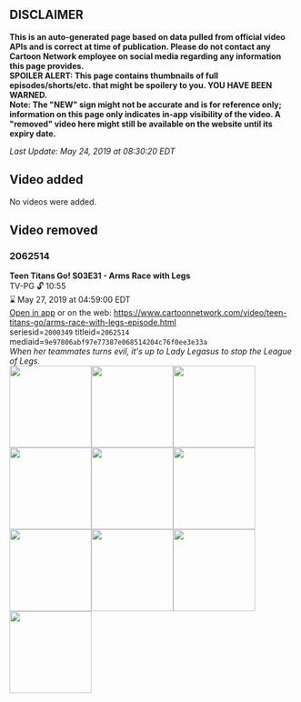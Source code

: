 ## DISCLAIMER
**This is an auto-generated page based on data pulled from official video APIs and is correct at time of publication. Please do not contact any Cartoon Network employee on social media regarding any information this page provides.**  
**SPOILER ALERT: This page contains thumbnails of full episodes/shorts/etc. that might be spoilery to you. YOU HAVE BEEN WARNED.**  
**Note: The "NEW" sign might not be accurate and is for reference only; information on this page only indicates in-app visibility of the video. A "removed" video here might still be available on the website until its expiry date.**  

_Last Update: May 24, 2019 at 08:30:20 EDT_
## Video added
No videos were added.
## Video removed
### 2062514
**Teen Titans Go! S03E31 - Arms Race with Legs**  
TV-PG 🔓 10:55  
⌛ May 27, 2019 at 04:59:00 EDT  
[Open in app](https://tinyurl.com/y6knp8ov) or on the web: https://www.cartoonnetwork.com/video/teen-titans-go/arms-race-with-legs-episode.html  
seriesid=`2000349` titleid=`2062514` mediaid=`9e97806abf97e77387e068514204c76f0ee3e33a`  
_When her teammates turns evil, it's up to Lady Legasus to stop the League of Legs._  
<a href="https://s3.amazonaws.com/cartoonorchestrator/2062514_001_1280x720.jpg"><img src="https://s3.amazonaws.com/cartoonorchestrator/2062514_001_640x360.jpg" height="144px" /></a><a href="https://s3.amazonaws.com/cartoonorchestrator/2062514_002_1280x720.jpg"><img src="https://s3.amazonaws.com/cartoonorchestrator/2062514_002_640x360.jpg" height="144px" /></a><a href="https://s3.amazonaws.com/cartoonorchestrator/2062514_003_1280x720.jpg"><img src="https://s3.amazonaws.com/cartoonorchestrator/2062514_003_640x360.jpg" height="144px" /></a><a href="https://s3.amazonaws.com/cartoonorchestrator/2062514_004_1280x720.jpg"><img src="https://s3.amazonaws.com/cartoonorchestrator/2062514_004_640x360.jpg" height="144px" /></a><a href="https://s3.amazonaws.com/cartoonorchestrator/2062514_005_1280x720.jpg"><img src="https://s3.amazonaws.com/cartoonorchestrator/2062514_005_640x360.jpg" height="144px" /></a><a href="https://s3.amazonaws.com/cartoonorchestrator/2062514_006_1280x720.jpg"><img src="https://s3.amazonaws.com/cartoonorchestrator/2062514_006_640x360.jpg" height="144px" /></a><a href="https://s3.amazonaws.com/cartoonorchestrator/2062514_007_1280x720.jpg"><img src="https://s3.amazonaws.com/cartoonorchestrator/2062514_007_640x360.jpg" height="144px" /></a><a href="https://s3.amazonaws.com/cartoonorchestrator/2062514_008_1280x720.jpg"><img src="https://s3.amazonaws.com/cartoonorchestrator/2062514_008_640x360.jpg" height="144px" /></a><a href="https://s3.amazonaws.com/cartoonorchestrator/2062514_009_1280x720.jpg"><img src="https://s3.amazonaws.com/cartoonorchestrator/2062514_009_640x360.jpg" height="144px" /></a><a href="https://s3.amazonaws.com/cartoonorchestrator/2062514_010_1280x720.jpg"><img src="https://s3.amazonaws.com/cartoonorchestrator/2062514_010_640x360.jpg" height="144px" /></a>
